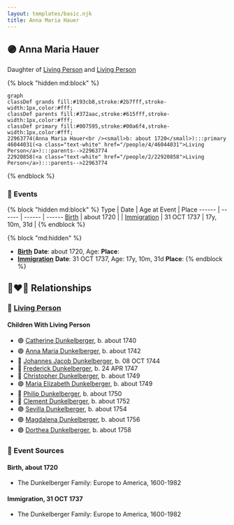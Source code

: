 ```yaml
---
layout: templates/basic.njk
title: Anna Maria Hauer
---
```

## 🟣 Anna Maria Hauer

Daughter of [Living Person](/people/2/22920858) and [Living Person](/people/4/46044031)

{% block "hidden md:block" %}
```mermaid
graph
classDef grands fill:#193cb8,stroke:#2b7fff,stroke-width:1px,color:#fff;
classDef parents fill:#372aac,stroke:#615fff,stroke-width:1px,color:#fff;
classDef primary fill:#007595,stroke:#00a6f4,stroke-width:1px,color:#fff;
22963774(Anna Maria Hauer<br /><small>b: about 1720</small>):::primary
46044031(<a class="text-white" href="/people/4/46044031">Living Person</a>):::parents-->22963774
22920858(<a class="text-white" href="/people/2/22920858">Living Person</a>):::parents-->22963774
```
{% endblock %}

### 📆 Events

{% block "hidden md:block" %}
Type | Date | Age at Event | Place
------ | ------ | ------ | ------
[Birth](#event-event-3) | about 1720 |  |
[Immigration](#event-event-0) | 31 OCT 1737 | 17y, 10m, 31d |
{% endblock %}

{% block "md:hidden" %}
- **[Birth](#event-event-3)**
**Date**: about 1720, Age:
**Place**:
- **[Immigration](#event-event-0)**
**Date**: 31 OCT 1737, Age: 17y, 10m, 31d
**Place**:
{% endblock %}

## 👩‍❤️‍👨 Relationships

### 🔵 [Living Person](/people/1/13545057)

#### Children With Living Person
* 🟣 [Catherine Dunkelberger](/people/1/19744824), b. about 1740
* 🟣 [Anna Maria Dunkelberger](/people/2/28076308), b. about 1742
* 🔵 [Johannes Jacob Dunkelberger](/people/3/3659869), b. 08 OCT 1744
* 🔵 [Frederick Dunkelberger](/people/2/29307544), b. 24 APR 1747
* 🔵 [Christopher Dunkelberger](/people/8/88832375), b. about 1749
* 🟣 [Maria Elizabeth Dunkelberger](/people/6/68027592), b. about 1749
* 🔵 [Philip Dunkelberger](/people/6/68247643), b. about 1750
* 🔵 [Clement Dunkelberger](/people/7/75287884), b. about 1752
* 🟣 [Sevilla Dunkelberger](/people/4/44893832), b. about 1754
* 🟣 [Magdalena Dunkelberger](/people/5/57016064), b. about 1756
* 🟣 [Dorthea Dunkelberger](/people/5/56682191), b. about 1758
### 📰 Event Sources

#### <a id="event-event-3"></a> Birth, about 1720
* The Dunkelberger Family: Europe to America, 1600-1982

#### <a id="event-event-0"></a> Immigration, 31 OCT 1737
* The Dunkelberger Family: Europe to America, 1600-1982